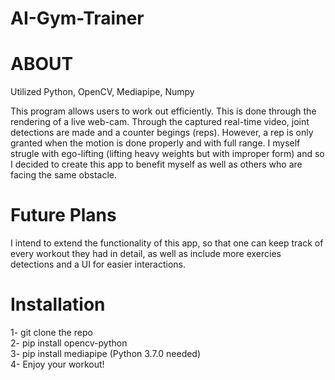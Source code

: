 # AI-Gym-Trainer

# ABOUT

Utilized Python, OpenCV, Mediapipe, Numpy

This program allows users to work out efficiently. This is done through the rendering of a live web-cam. Through the captured real-time video, joint detections are made and a counter begings (reps). However, a rep is only granted when the motion is done properly and with full range. I myself strugle with ego-lifting (lifting heavy weights but with improper form) and so I decided to create this app to benefit myself as well as others who are facing the same obstacle.

# Future Plans

I intend to extend the functionality of this app, so that one can keep track of every workout they had in detail, as well as include more exercies detections and a UI for easier interactions.

# Installation

1- git clone the repo <br>
2- pip install opencv-python <br>
3- pip install mediapipe (Python 3.7.0 needed) <br>
4- Enjoy your workout! <br>


